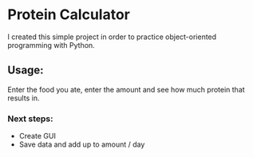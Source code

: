 # Protein Calculator

I created this simple project in order to practice object-oriented programming with Python.

## Usage:
Enter the food you ate, enter the amount and see how much protein that results in. 

### Next steps: 
- Create GUI
- Save data and add up to amount / day


